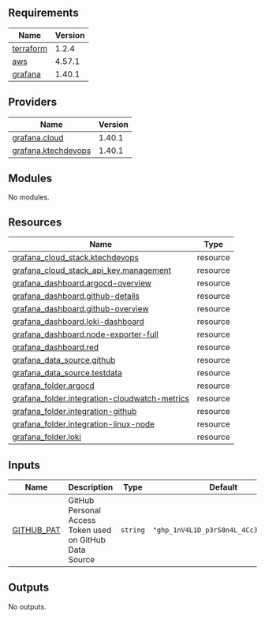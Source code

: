 <!-- BEGIN_TF_DOCS -->
## Requirements

| Name | Version |
|------|---------|
| <a name="requirement_terraform"></a> [terraform](#requirement\_terraform) | 1.2.4 |
| <a name="requirement_aws"></a> [aws](#requirement\_aws) | 4.57.1 |
| <a name="requirement_grafana"></a> [grafana](#requirement\_grafana) | 1.40.1 |

## Providers

| Name | Version |
|------|---------|
| <a name="provider_grafana.cloud"></a> [grafana.cloud](#provider\_grafana.cloud) | 1.40.1 |
| <a name="provider_grafana.ktechdevops"></a> [grafana.ktechdevops](#provider\_grafana.ktechdevops) | 1.40.1 |

## Modules

No modules.

## Resources

| Name | Type |
|------|------|
| [grafana_cloud_stack.ktechdevops](https://registry.terraform.io/providers/grafana/grafana/1.40.1/docs/resources/cloud_stack) | resource |
| [grafana_cloud_stack_api_key.management](https://registry.terraform.io/providers/grafana/grafana/1.40.1/docs/resources/cloud_stack_api_key) | resource |
| [grafana_dashboard.argocd-overview](https://registry.terraform.io/providers/grafana/grafana/1.40.1/docs/resources/dashboard) | resource |
| [grafana_dashboard.github-details](https://registry.terraform.io/providers/grafana/grafana/1.40.1/docs/resources/dashboard) | resource |
| [grafana_dashboard.github-overview](https://registry.terraform.io/providers/grafana/grafana/1.40.1/docs/resources/dashboard) | resource |
| [grafana_dashboard.loki-dashboard](https://registry.terraform.io/providers/grafana/grafana/1.40.1/docs/resources/dashboard) | resource |
| [grafana_dashboard.node-exporter-full](https://registry.terraform.io/providers/grafana/grafana/1.40.1/docs/resources/dashboard) | resource |
| [grafana_dashboard.red](https://registry.terraform.io/providers/grafana/grafana/1.40.1/docs/resources/dashboard) | resource |
| [grafana_data_source.github](https://registry.terraform.io/providers/grafana/grafana/1.40.1/docs/resources/data_source) | resource |
| [grafana_data_source.testdata](https://registry.terraform.io/providers/grafana/grafana/1.40.1/docs/resources/data_source) | resource |
| [grafana_folder.argocd](https://registry.terraform.io/providers/grafana/grafana/1.40.1/docs/resources/folder) | resource |
| [grafana_folder.integration-cloudwatch-metrics](https://registry.terraform.io/providers/grafana/grafana/1.40.1/docs/resources/folder) | resource |
| [grafana_folder.integration-github](https://registry.terraform.io/providers/grafana/grafana/1.40.1/docs/resources/folder) | resource |
| [grafana_folder.integration-linux-node](https://registry.terraform.io/providers/grafana/grafana/1.40.1/docs/resources/folder) | resource |
| [grafana_folder.loki](https://registry.terraform.io/providers/grafana/grafana/1.40.1/docs/resources/folder) | resource |

## Inputs

| Name | Description | Type | Default | Required |
|------|-------------|------|---------|:--------:|
| <a name="input_GITHUB_PAT"></a> [GITHUB\_PAT](#input\_GITHUB\_PAT) | GitHub Personal Access Token used on GitHub Data Source | `string` | `"ghp_1nV4L1D_p3rS0n4L_4Cc3sS_T0k3n"` | no |

## Outputs

No outputs.
<!-- END_TF_DOCS -->